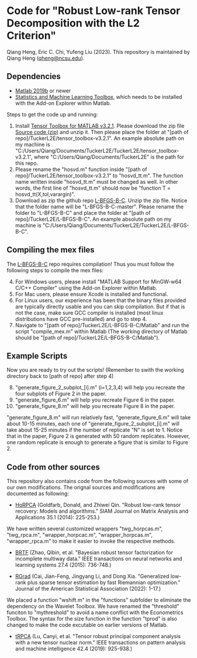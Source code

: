 # Code for  "Robust Low-rank Tensor Decomposition with the L2 Criterion"

Qiang Heng, Eric C. Chi, Yufeng Liu (2023).
This repository is maintained by Qiang Heng (qheng@ncsu.edu).

## Dependencies
- [Matlab 2019b](https://www.mathworks.com/products/matlab.html) or newer
- [Statistics and Machine Learning Toolbox](https://www.mathworks.com/products/statistics.html), which needs to be installed with the Add-on Explorer within Matlab.

Steps to get the code up and running:
1. Install [Tensor Toolbox for MATLAB v3.2.1](https://gitlab.com/tensors/tensor_toolbox/-/releases/v3.2.1). Please download the zip file [Source code (zip)](https://gitlab.com/tensors/tensor_toolbox/-/archive/v3.2.1/tensor_toolbox-v3.2.1.zip) and unzip it. Then please place the folder at "[path of repo]/TuckerL2E/tensor_toolbox-v3.2.1". An example absolute path on my machine is "C:/Users/Qiang/Documents/TuckerL2E/TuckerL2E/tensor_toolbox-v3.2.1", where "C:/Users/Qiang/Documents/TuckerL2E" is the path for this repo. 
2. Please rename the "hosvd.m" function inside "[path of repo]/TuckerL2E/tensor_toolbox-v3.2.1" to "hosvd_tt.m". The function name written inside "hosvd_tt.m" must be changed as well. In other words, the first line of "hosvd_tt.m" should now be "function T = hosvd_tt(X,tol,varargin)".
3. Download as zip the github repo [L-BFGS-B-C](https://github.com/stephenbeckr/L-BFGS-B-C). Unzip the zip file. Notice that the folder name will be "L-BFGS-B-C-master". Please rename the folder to "L-BFGS-B-C" and place the folder at "[path of repo]/TuckerL2E/L-BFGS-B-C". An example absolute path on my machine is "C:/Users/Qiang/Documents/TuckerL2E/TuckerL2E/L-BFGS-B-C".

## Compiling the mex files
The [L-BFGS-B-C](https://github.com/stephenbeckr/L-BFGS-B-C) repo requires compilation! Thus you must follow the following steps to compile the mex files:

4. For Windows users, please install "MATLAB Support for MinGW-w64 C/C++ Compiler" using the Add-on Explorer within Matlab.
5. For Mac users, please ensure Xcode is installed and functional.
6. For Linux users, our experience has been that the binary files provided are typically directly usable and you can skip compilation. But if that is not the case, make sure GCC compiler is installed (most linux distributions have GCC pre-installed) and go to step 4.
7. Navigate to "[path of repo]/TuckerL2E/L-BFGS-B-C/Matlab" and run the script "compile_mex.m" within Matlab (The working directory of Matlab should be "[path of repo]/TuckerL2E/L-BFGS-B-C/Matlab"). 

## Example Scripts
Now you are ready to try out the scripts! (Remember to swith the working directory back to [path of repo] after step 4)

8. "generate_figure_2_subplot_[i].m" (i=1,2,3,4) will help you recreate the four subplots of Figure 2 in the paper. 
9. "generate_figure_6.m" will help you recreate Figure 6 in the paper. 
10. "generate_figure_8.m" will help you recreate Figure 8 in the paper. 

"generate_figure_8.m" will run relatively fast, "generate_figure_6.m" will take about 10-15 minutes, each one of "generate_figure_2_subplot_[i].m" will take about 15-25 minutes if the number of replicate "N" is set to 1. Notice that in the paper, Figure 2 is generated with 50 random replicates. However, one random replicate is enough to generate a figure that is similar to Figure 2. 

## Code from other sources
This repository also contains code from the following sources with some of our own modifications. The orignal sources and modifications are documented as following: 
- [HoRPCA](https://onedrive.live.com/?authkey=%21AOPu2g59n7NqZBI&id=731BCE806DD1BE58%216666&cid=731BCE806DD1BE58&parId=root&parQt=sharedby&o=OneUp) (Goldfarb, Donald, and Zhiwei Qin. "Robust low-rank tensor recovery: Models and algorithms." SIAM Journal on Matrix Analysis and Applications 35.1 (2014): 225-253.)

We have written several customized wrappers "twg_horpcas.m", "twg_rpca.m", "wrapper_horpcac.m", "wrapper_horpcas.m", "wrapper_rpca.m" to make it easier to invoke the respective methods.

- [BRTF](https://github.com/qbzhao/BRTF) (Zhao, Qibin, et al. "Bayesian robust tensor factorization for incomplete multiway data." IEEE transactions on neural networks and learning systems 27.4 (2015): 736-748.)

- [RGrad](https://www.tandfonline.com/doi/suppl/10.1080/01621459.2022.2063131?scroll=top&role=tab) (Cai, Jian-Feng, Jingyang Li, and Dong Xia. "Generalized low-rank plus sparse tensor estimation by fast Riemannian optimization." Journal of the American Statistical Association (2022): 1-17.)

We placed a function "wshift.m" in the "functions" subfolder to eliminate the dependency on the Wavelet Toolbox. We have renamed the "threshold" funciton to "mythreshold" to avoid a name conflict with the Econometrics Toolbox. The syntax for the size function in the function "tprod" is also changed to make the code excutable on earlier versions of Matlab.

- [tRPCA](https://github.com/canyilu/Tensor-Robust-Principal-Component-Analysis-TRPCA) (Lu, Canyi, et al. "Tensor robust principal component analysis with a new tensor nuclear norm." IEEE transactions on pattern analysis and machine intelligence 42.4 (2019): 925-938.)
